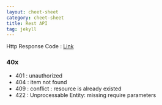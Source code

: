 ```yaml
---
layout: cheet-sheet
category: cheet-sheet
title: Rest API
tag: jekyll
---
```


Http Response Code :
[Link](https://en.wikipedia.org/wiki/ListofHTTPstatuscodes)

### 40x

- 401 : unauthorized
- 404 : item not found
- 409 : conflict : resource is already existed
- 422 : Unprocessable Entity: missing require parameters
